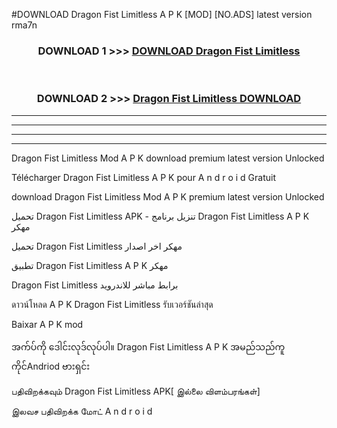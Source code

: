 #DOWNLOAD Dragon Fist Limitless  A P K [MOD] [NO.ADS] latest version rma7n



<div align="center">

<h3>DOWNLOAD 1 >>> <a href="https://teeasianyam.web.app?sq=Dragon Fist Limitless ">DOWNLOAD Dragon Fist Limitless  </a></h3><br>

<h3>DOWNLOAD 2 >>> <a href="https://teeasianyam.web.app?sq=Dragon Fist Limitless  ">Dragon Fist Limitless   DOWNLOAD </a></h3>

</div>


----------------------------------------------------------

----------------------------------------------------------

----------------------------------------------------------

----------------------------------------------------------


Dragon Fist Limitless   Mod A P K download premium latest version Unlocked

Télécharger Dragon Fist Limitless   A P K pour A n d r o i d Gratuit

download Dragon Fist Limitless   Mod A P K premium latest version Unlocked

تحميل Dragon Fist Limitless   APK - تنزيل برنامج Dragon Fist Limitless   A P K مهكر

تحميل Dragon Fist Limitless   مهكر اخر اصدار

تطبيق Dragon Fist Limitless   A P K مهكر

Dragon Fist Limitless   برابط مباشر للاندرويد

ดาวน์โหลด A P K Dragon Fist Limitless   รับเวอร์ชันล่าสุด

Baixar A P K mod

အက်ပ်ကို ဒေါင်းလုဒ်လုပ်ပါ။ Dragon Fist Limitless   A P K အမည်သည်ကူကိုင်Andriod ဗားရှင်း

பதிவிறக்கவும் Dragon Fist Limitless   APK[ இல்லை விளம்பரங்கள்] 
 
இலவச பதிவிறக்க மோட் A n d r o i d



